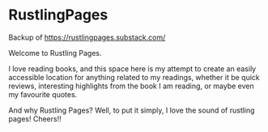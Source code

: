 # RustlingPages
Backup of https://rustlingpages.substack.com/


Welcome to Rustling Pages.

I love reading books, and this space here is my attempt to create an easily accessible location for anything related to my readings, whether it be quick reviews, interesting highlights from the book I am reading, or maybe even my favourite quotes.

And why Rustling Pages? Well, to put it simply, I love the sound of rustling pages! Cheers!!

